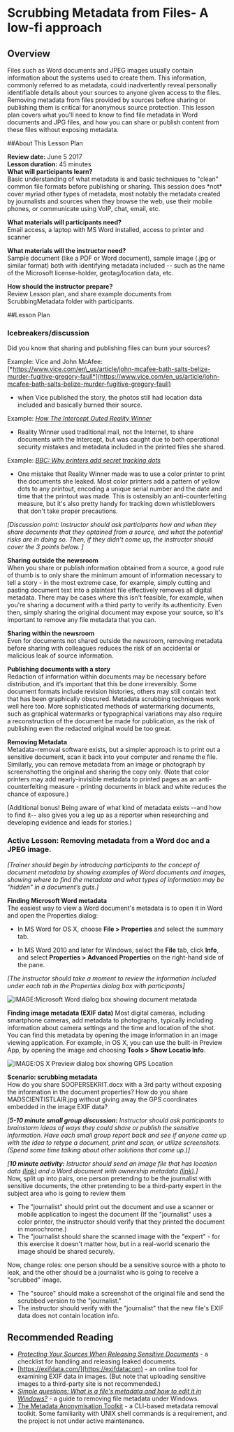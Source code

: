 # Scrubbing Metadata from Files- A low-fi approach

## Overview 
Files such as Word documents and JPEG images usually
contain information about the systems used to create them. This
information, commonly referred to as metadata, could inadvertently
reveal personally identifiable details about your sources to anyone
given access to the files. Removing metadata from files
provided by sources before sharing or publishing them is critical for anonymous source protection.
This lesson plan covers what you'll need to know to find file metadata in Word documents and JPG files, and how you can share or publish content from these files without exposing metadata.

##About This Lesson Plan

**Review date:** June 5 2017  
**Lesson duration:** 45 minutes  
**What will participants learn?**  
Basic understanding of what metadata is and basic techniques to "clean"
common file formats before publishing or sharing. This session does
\*not\* cover myriad other types of metadata, most notably the metadata
created by journalists and sources when they browse the web, use their
mobile phones, or communicate using VoIP, chat, email, etc.

**What materials will participants need?**  
Email access, a laptop with MS Word installed, access to printer and scanner 

**What materials will the instructor need?**  
Sample document (like a PDF or Word document), sample image (.jpg or
similar format) both with identifying metadata included -- such as the
name of the Microsoft license-holder, geotag/location data, etc.

**How should the instructor prepare?**   
Review Lesson plan, and share example documents from ScrubbingMetadata folder with participants.

##Lesson Plan

### Icebreakers/discussion 
Did you know that sharing and publishing files can burn your sources?

Example: Vice and John McAfee:
[*https://www.vice.com/en\_us/article/john-mcafee-bath-salts-belize-murder-fugitive-gregory-faull*](https://www.vice.com/en_us/article/john-mcafee-bath-salts-belize-murder-fugitive-gregory-faull)  
- when Vice published the story, the photos still had location data
included and basically burned their source.

Example: [*How The Intercept Outed Reality
Winner*](http://blog.erratasec.com/2017/06/how-intercept-outed-reality-winner.html)
- Reality Winner used traditional mail, not the Internet, to share
documents with the Intercept, but was caught due to both operational
security mistakes and metadata included in the printed files she shared.

Example: [*BBC: Why printers add secret tracking dots*](http://www.bbc.com/future/story/20170607-why-printers-add-secret-tracking-dots)
 - One mistake that Reality Winner made was to use a color printer to print the documents she leaked. Most color printers add a pattern of yellow dots to any printout, encoding a unique serial number and the date and time that the printout was made. This is ostensibly an anti-counterfeiting measure, but it's also pretty handy for tracking down whistleblowers that don't take proper precautions. 

*\[Discussion point: Instructor should ask participants how and when they share documents that they optained from a source, and what the potential risks are in doing so. Then, if they didn't come up, the instructor should cover the 3 points below. \]*

**Sharing outside the newsroom**  
When you share or publish information obtained from a source, a good rule of thumb is to only share the minimum amount of information
necessary to tell a story - in the most extreme case, for example,
simply cutting and pasting document text into a plaintext file
effectively removes all digital metadata. There may be cases where this isn't feasible, for example, when you're sharing a document with a third party to verify its authenticity. Even then, simply sharing the original document may expose your source, so it's important to remove any file metadata that you can.

**Sharing within the newsroom**  
Even for documents not shared outside the newsroom, removing metadata
before sharing with colleagues reduces the risk of an accidental or
malicious leak of source information.

**Publishing documents with a story**  
Redaction of information within documents may be necessary before
distribution, and it’s important that this be done irreversibly. Some
document formats include revision histories, others may still contain
text that has been graphically obscured. Metadata scrubbing techniques
work well here too. More sophisticated methods of watermarking
documents, such as graphical watermarks or typographical variations may
also require a reconstruction of the document be made for publication,
as the risk of publishing even the redacted original would be too great.

**Removing Metadata**  
Metadata-removal software exists, but a simpler 
approach is to print out a sensitive document, scan it back into your
computer and rename the file. Similarly, you can remove metadata from an
image or photograph by screenshotting the original and sharing the copy
only. (Note that color printers may add nearly-invisible metadata to
printed pages as an anti-counterfeiting measure - printing documents in
black and white reduces the chance of exposure.)

(Additional bonus! Being aware of what kind of metadata exists --and how
to find it-- also gives you a leg up as a reporter when researching and
developing evidence and leads for stories.)

### Active Lesson: Removing metadata from a Word doc and a JPEG image.
*\[Trainer should begin by introducing participants to the concept of
document metadata by showing examples of Word documents
and images, showing where to find the metadata and what types of
information may be "hidden" in a document’s guts.\]*

**Finding Microsoft Word metadata**  
The easiest way to view a Word document's metadata is to open it in Word and open the Properties dialog:

* In MS Word for OS X, choose **File > Properties** and select the summary tab.

* In MS Word 2010 and later for Windows, select the **File** tab, click **Info**, and select **Properties > Advanced Properties** on the right-hand side of the pane.

*\[The instructor should take a moment to review the information included under each tab in the Properties dialog box with participants\]*

![IMAGE:Microsoft Word dialog box showing document metatada](img/metadata-word.png)

**Finding image metadata (EXIF data)**
Most digital cameras, including smartphone cameras, add metadata to photographs, typically including information about camera settings and the time and location of the shot. You can find this metadata by opening the image information in an image viewing application. For example, in OS X, you can use the built-in Preview App, by opening the image and choosing **Tools > Show Locatio Info**.

![IMAGE:OS X Preview dialog box showing GPS Location](img/metadata-location.png)


**Scenario: scrubbing metadata**  
How do you share SOOPERSEKRIT.docx with a 3rd party
without exposing the information in the document properties? How do you
share MADSCIENTISTLAIR.jpg without giving away the GPS coordinates
embedded in the image EXIF data?

*\[**5-10 minute small group discussion:** Instructor should ask participants to brainstorm ideas
of ways they could share or publish the sensitive information. Have each
small group report back and see if anyone came up with the idea to
retype a document, print and scan, or utilize screenshots. (Spend some
time talking about other solutions that come up.)\]*

*\[**10 minute activity:** Istructor should send an image file that has location
data [(link)](scrubbing_metadata/MADSCIENTISTLAIR.jpg) and a Word document with ownership metadata [(link)](scrubbing_metadata/SOOPERSEKRIT.docx).\]*  
Now, split up into pairs, one person pretending to be the journalist
with sensitive documents, the other pretending to be a third-party
expert in the subject area who is going to review them

- The "journalist" should print out the document and use a scanner or
     mobile application to ingest the document (If the
     "journalist" uses a color printer, the instructor should verify that
     they printed the document in monochrome.)
- The "journalist should share the scanned image with the "expert" - for this exercise it doesn't matter how, but in a real-world scenario the image should be shared securely.

Now, change roles: one person should be a
sensitive source with a photo to leak, and the other should be a
journalist who is going to receive a "scrubbed" image.

-   The "source" should make a screenshot of the original file and send
     the scrubbed version to the "journalist." 
- The instructor should verify with the "journalist" that the new file's EXIF data does not contain location info.

## Recommended Reading

* [*Protecting Your Sources When Releasing Sensitive
Documents*](https://source.opennews.org/articles/how-protect-your-sources-when-releasing-sensitive-/) - 
 a checklist for handling and releasing leaked documents.
* [https://exifdata.com/](https://exifdatacom) - an online tool for examining EXIF data in images. (But note that uploading sensitive images to a third-party site is not recommended.)
* [*Simple questions: What is a file's metadata and how to edit it in Windows?*](https://www.digitalcitizen.life/what-file-s-metadata-and-how-edit-it) - a guide to removing file metadata under Windows.
* [The Metadata Anonymisation Toolkit](https://mat.boum.org/) - a CLI-based metadata removal toolkit. Some familiarity with UNIX shell commands is a requirement, and the project is not under active maintenance.
